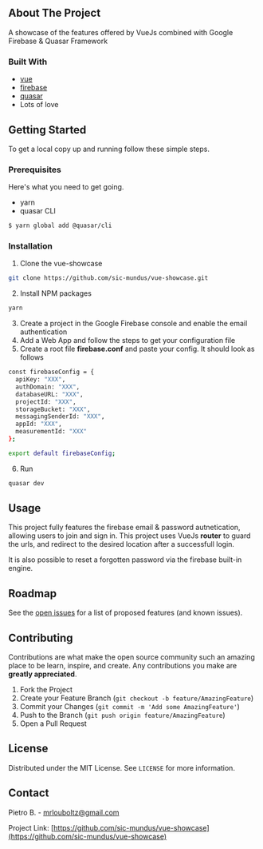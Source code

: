 
<!-- ABOUT THE PROJECT -->
## About The Project

A showcase of the features offered by VueJs combined with Google Firebase & Quasar Framework


### Built With

* [vue](https://vuejs.org/)
* [firebase](https://firebase.google.com/)
* [quasar](https://quasar.dev/)
* Lots of love



<!-- GETTING STARTED -->
## Getting Started

To get a local copy up and running follow these simple steps.

### Prerequisites

Here's what you need to get going.
* yarn
* quasar CLI
```sh
$ yarn global add @quasar/cli
```

### Installation
 
1. Clone the vue-showcase
```sh
git clone https://github.com/sic-mundus/vue-showcase.git
```
2. Install NPM packages
```sh
yarn
```
3. Create a project in the Google Firebase console and enable the email authentication 
4. Add a Web App and follow the steps to get your configuration file
5. Create a root file **firebase.conf** and paste your config. It should look as follows
```sh
const firebaseConfig = {
  apiKey: "XXX",
  authDomain: "XXX",
  databaseURL: "XXX",
  projectId: "XXX",
  storageBucket: "XXX",
  messagingSenderId: "XXX",
  appId: "XXX",
  measurementId: "XXX"
};

export default firebaseConfig;
```
6. Run
```sh
quasar dev
```


<!-- USAGE EXAMPLES -->
## Usage

This project fully features the firebase email & password autnetication,
allowing users to join and sign in.
This project uses VueJs **router** to guard the urls,
and redirect to the desired location after a successfull login.

It is also possible to reset a forgotten password
via the firebase built-in engine.

<!-- ROADMAP -->
## Roadmap

See the [open issues](https://github.com/sic-mundus/vue-showcase/issues) for a list of proposed features (and known issues).

<!-- CONTRIBUTING -->
## Contributing

Contributions are what make the open source community such an amazing place to be learn, inspire, and create. Any contributions you make are **greatly appreciated**.

1. Fork the Project
2. Create your Feature Branch (`git checkout -b feature/AmazingFeature`)
3. Commit your Changes (`git commit -m 'Add some AmazingFeature'`)
4. Push to the Branch (`git push origin feature/AmazingFeature`)
5. Open a Pull Request

<!-- LICENSE -->
## License

Distributed under the MIT License. See `LICENSE` for more information.

<!-- CONTACT -->
## Contact

Pietro B. - mrlouboltz@gmail.com

Project Link: [https://github.com/sic-mundus/vue-showcase](https://github.com/sic-mundus/vue-showcase)
